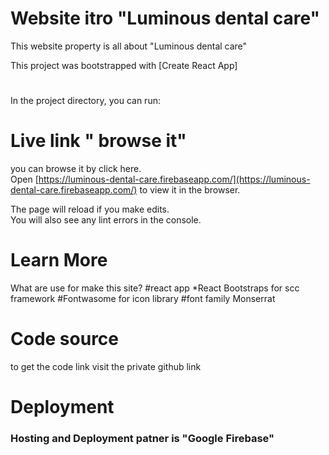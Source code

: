 # Website itro "Luminous dental care"
 This website  property is all about "Luminous dental care"

This project was bootstrapped with [Create React App]

#

In the project directory, you can run:

# Live link " browse it"

you can browse it by click here.\
Open [https://luminous-dental-care.firebaseapp.com/](https://luminous-dental-care.firebaseapp.com/) to view it in the browser.

The page will reload if you make edits.\
You will also see any lint errors in the console.



# Learn More

What are use for make this site?
#react app
*React Bootstraps for scc framework
#Fontwasome for icon library
#font family Monserrat 

# Code source
to get the code link visit the private github link


# Deployment

### Hosting and Deployment patner is "Google Firebase"



